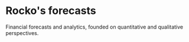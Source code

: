 # Rocko's forecasts
Financial forecasts and analytics, founded on quantitative and qualitative perspectives.
